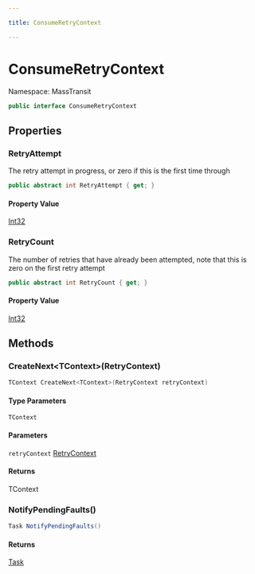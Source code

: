 ```yaml
---

title: ConsumeRetryContext

---
```


# ConsumeRetryContext

Namespace: MassTransit

```csharp
public interface ConsumeRetryContext
```

## Properties

### **RetryAttempt**

The retry attempt in progress, or zero if this is the first time through

```csharp
public abstract int RetryAttempt { get; }
```

#### Property Value

[Int32](https://learn.microsoft.com/en-us/dotnet/api/system.int32)<br/>

### **RetryCount**

The number of retries that have already been attempted, note that this is zero
 on the first retry attempt

```csharp
public abstract int RetryCount { get; }
```

#### Property Value

[Int32](https://learn.microsoft.com/en-us/dotnet/api/system.int32)<br/>

## Methods

### **CreateNext\<TContext\>(RetryContext)**

```csharp
TContext CreateNext<TContext>(RetryContext retryContext)
```

#### Type Parameters

`TContext`<br/>

#### Parameters

`retryContext` [RetryContext](../masstransit/retrycontext)<br/>

#### Returns

TContext<br/>

### **NotifyPendingFaults()**

```csharp
Task NotifyPendingFaults()
```

#### Returns

[Task](https://learn.microsoft.com/en-us/dotnet/api/system.threading.tasks.task)<br/>

